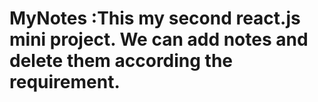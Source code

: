 # MyNotes :This my second react.js mini project. We can add notes and delete them according the requirement.

